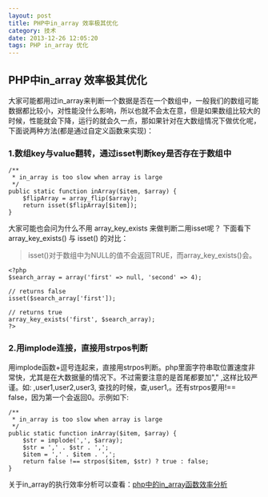 ```yaml
---
layout: post
title: PHP中in_array 效率极其优化
category: 技术
date: 2013-12-26 12:05:20
tags: PHP in_array 优化
---
```


## PHP中in_array 效率极其优化

大家可能都用过in_array来判断一个数据是否在一个数组中，一般我们的数组可能数据都比较小，对性能没什么影响，所以也就不会太在意，但是如果数组比较大的时候，性能就会下降，运行的就会久一点，那如果针对在大数组情况下做优化呢，下面说两种方法(都是通过自定义函数来实现)：

### 1.数组key与value翻转，通过isset判断key是否存在于数组中
    
    
    /**
     * in_array is too slow when array is large
     */
    public static function inArray($item, $array) {
        $flipArray = array_flip($array);
        return isset($flipArray[$item]);
    }
    

大家可能也会问为什么不用 array_key_exists 来做判断二用isset呢？ 下面看下array_key_exists() 与 isset() 的对比：

> isset()对于数组中为NULL的值不会返回TRUE，而array_key_exists()会。
    
    
    <?php
    $search_array = array('first' => null, 'second' => 4);
    
    // returns false
    isset($search_array['first']);
    
    // returns true
    array_key_exists('first', $search_array);
    ?>
    

### 2.用implode连接，直接用strpos判断

用implode函数+逗号连起来，直接用strpos判断。php里面字符串取位置速度非常快，尤其是在大数据量的情况下。不过需要注意的是首尾都要加"," ,这样比较严谨。如: ,user1,user2,user3, 查找的时候，查,user1,。还有strpos要用!== false，因为第一个会返回0。示例如下:
    
    
    /**
     * in_array is too slow when array is large
     */
    public static function inArray($item, $array) {
        $str = implode(',', $array);
        $str = ',' . $str . ',';
        $item = ',' . $item . ',';
        return false !== strpos($item, $str) ? true : false;
    }
    

关于in_array的执行效率分析可以查看：[php中的in_array函数效率分析](http://www.server110.com/php/201309/1150.html)
